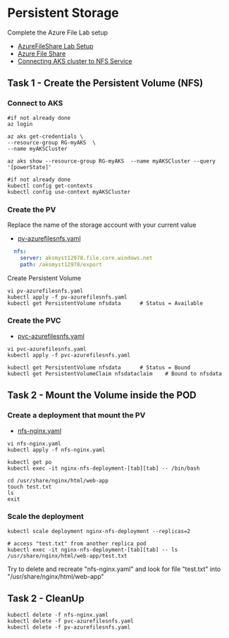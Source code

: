 # Persistent Storage

Complete the Azure File Lab setup

- [AzureFileShare Lab Setup](https://github.com/YeffaDev/learn-kubernetes-brownbag/blob/master/lab/setup/05.AzureFileShareSetup.md)
- [Azure File Share](https://learn.microsoft.com/en-us/azure/storage/files/storage-files-quick-create-use-linux)
- [Connecting AKS cluster to NFS Service](https://learn.microsoft.com/en-us/azure/aks/azure-nfs-volume)

## Task 1 - Create the Persistent Volume (NFS)

### Connect to AKS

```
#if not already done
az login              

az aks get-credentials \
--resource-group RG-myAKS  \
--name myAKSCluster

az aks show --resource-group RG-myAKS  --name myAKSCluster --query '[powerState]'

#if not already done
kubectl config get-contexts
kubectl config use-context myAKSCluster

```

### Create the PV

Replace the name of the storage account with your current value

- [pv-azurefilesnfs.yaml](https://github.com/YeffaDev/learn-kubernetes-brownbag/blob/master/lab/yaml/08/pv-azurefilesnfs.yaml)

```yaml
  nfs:
    server: aksmyst12978.file.core.windows.net
    path: /aksmyst12978/export

```

Create Persistent Volume

```
vi pv-azurefilesnfs.yaml
kubectl apply -f pv-azurefilesnfs.yaml
kubectl get PersistentVolume nfsdata      # Status = Available
```

### Create the PVC

- [pvc-azurefilesnfs.yaml](https://github.com/YeffaDev/learn-kubernetes-brownbag/blob/master/lab/yaml/08/pvc-azurefilesnfs.yaml)

```
vi pvc-azurefilesnfs.yaml
kubectl apply -f pvc-azurefilesnfs.yaml

kubectl get PersistentVolume nfsdata      # Status = Bound
kubectl get PersistentVolumeClaim nfsdataclaim    # Bound to nfsdata
```

## Task 2 - Mount the Volume inside the POD

### Create a deployment that mount the PV

- [nfs-nginx.yaml](https://github.com/YeffaDev/learn-kubernetes-brownbag/edit/master/lab/yaml/08/nfs-nginx.yaml)

```
vi nfs-nginx.yaml
kubectl apply -f nfs-nginx.yaml

kubectl get po
kubectl exec -it nginx-nfs-deployment-[tab][tab] -- /bin/bash

cd /usr/share/nginx/html/web-app
touch test.txt
ls
exit
```

### Scale the deployment

```
kubectl scale deployment nginx-nfs-deployment --replicas=2

# access "test.txt" from another replica pod
kubectl exec -it nginx-nfs-deployment-[tab][tab] -- ls /usr/share/nginx/html/web-app/test.txt   
```

Try to delete and recreate "nfs-nginx.yaml" and look for file "test.txt" into "/usr/share/nginx/html/web-app"

## Task 2 - CleanUp

```
kubectl delete -f nfs-nginx.yaml
kubectl delete -f pvc-azurefilesnfs.yaml
kubectl delete -f pv-azurefilesnfs.yaml

```
